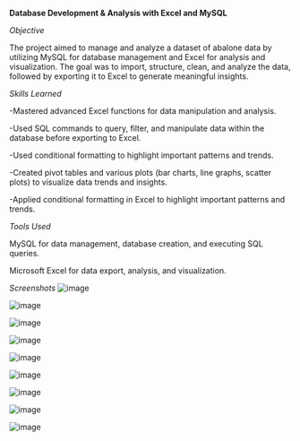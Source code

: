 **Database Development & Analysis with Excel and MySQL**

*Objective*

The project aimed to manage and analyze a dataset of abalone data by utilizing MySQL for database management and Excel for analysis and visualization. The goal was to import, structure, clean, and analyze the data, followed by exporting it to Excel to generate meaningful insights.

*Skills Learned*

-Mastered advanced Excel functions for data manipulation and analysis.

-Used SQL commands to query, filter, and manipulate data within the database before exporting to Excel.

-Used conditional formatting to highlight important patterns and trends.

-Created pivot tables and various plots (bar charts, line graphs, scatter plots) to visualize data trends and insights.

-Applied conditional formatting in Excel to highlight important patterns and trends.


*Tools Used*

MySQL for data management, database creation, and executing SQL queries.

Microsoft Excel for data export, analysis, and visualization.

*Screenshots*
![image](https://github.com/user-attachments/assets/95052fc5-a480-44d4-8a72-511cc5ec00f7)

![image](https://github.com/user-attachments/assets/489a0a59-a281-48f4-9c66-2b5c1bde6faf)

![image](https://github.com/user-attachments/assets/15a53317-3564-4893-a01f-7b0732cc38f5)

![image](https://github.com/user-attachments/assets/6acf1b9c-b02d-455e-8d7a-5e173a9a28a8)

![image](https://github.com/user-attachments/assets/aff59a14-8c80-42a3-ad88-73a00a352632)

![image](https://github.com/user-attachments/assets/bd202bca-3c47-42a7-8713-5073b9256cfd)

![image](https://github.com/user-attachments/assets/5e079f6d-5634-475e-97f8-348cc3844a97)

![image](https://github.com/user-attachments/assets/76d371d1-7117-491d-b025-7d49f49434e6)

![image](https://github.com/user-attachments/assets/a273fb7e-5f18-49c4-8615-d9d68fa83125)




